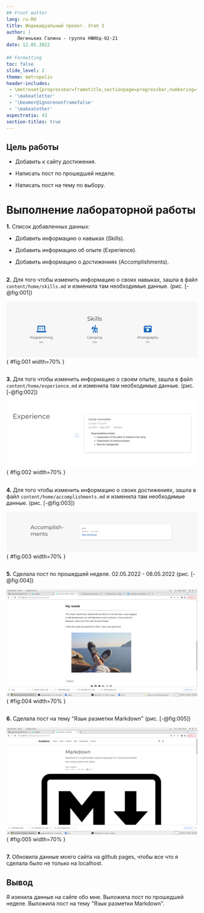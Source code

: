 ```yaml
---
## Front matter
lang: ru-RU
title: Индивидуальный проект. Этап 3
author: |
    Легиньких Галина - группа НФИбд-02-21
date: 12.05.2022

## Formatting
toc: false
slide_level: 2
theme: metropolis
header-includes: 
 - \metroset{progressbar=frametitle,sectionpage=progressbar,numbering=fraction}
 - '\makeatletter'
 - '\beamer@ignorenonframefalse'
 - '\makeatother'
aspectratio: 43
section-titles: true
---
```


## Цель работы

- Добавить к сайту достижения. 

- Написать пост по прошедшей неделе.

- Написать пост на тему по выбору.

# Выполнение лабораторной работы

**1.** Список добавленных данных:

- Добавить информацию о навыках (Skills).

- Добавить информацию об опыте (Experience).

- Добавить информацию о достижениях (Accomplishments).

##

**2.**  Для того чтобы изменить информацию о своих навыках, зашла в файл `content/home/skills.md` и изменила там необходимые данные. (рис. [-@fig:001])

![Skills](image/1.png){ #fig:001 width=70% }

##

**3.** Для того чтобы изменить информацию о своем опыте, зашла в файл `content/home/experience.md` и изменила там необходимые данные. (рис. [-@fig:002])

![Experience](image/2.png){ #fig:002 width=70% }

##

**4.** Для того чтобы изменить информацию о своих достижениях, зашла в файл `content/home/accomplishments.md` и изменила там необходимые данные. (рис. [-@fig:003])

![Accomplishments](image/3.png){ #fig:003 width=70% }

##

**5.** Сделала пост по прошедшей неделе. 02.05.2022 - 08.05.2022 (рис. [-@fig:004])

![My week](image/4.png){ #fig:004 width=70% }

##

**6.** Сделала пост на тему "Язык разметки Markdown" (рис. [-@fig:005])

![Markdown](image/5.png){ #fig:005 width=70% }

##

**7.** Обновила данные моего сайта на github pages, чтобы все что я сделала было не только на localhost.

## Вывод 

Я изенила данные на сайте обо мне. Выложила пост по прошедшей неделе. Выложила пост на тему "Язык разметки Markdown".


